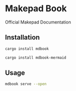 # Makepad Book

Official Makepad Documentation

## Installation

```bash
cargo install mdbook

cargo install mdbook-mermaid
```

## Usage

```bash
mdbook serve --open
```
